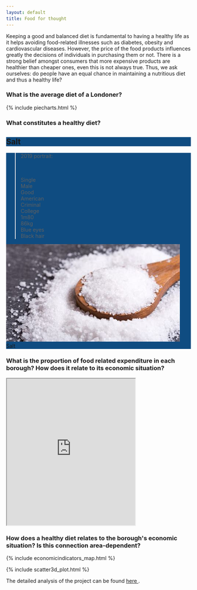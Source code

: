 ```yaml
---
layout: default
title: Food for thought
---
```


Keeping a good and balanced diet is fundamental to having a healthy life as it helps avoiding food-related illnesses such as diabetes, obesity and cardiovascular diseases. However, the price of the food products influences greatly the decisions of individuals in purchasing them or not. There is a strong belief amongst consumers that more expensive products are healthier than cheaper ones, even this is not always true. Thus, we ask ourselves: do people have an equal chance in maintaining a nutritious diet and thus a healthy life?

### What is the average diet of a Londoner?

{% include piecharts.html %}

### What constitutes a healthy diet?


<div class="col-md-4 col-lg-4"  data-aos="fade-up" data-aos-delay="0">
  <div class="flip-container">
      <div class="flipper">
          <div class="front" style="background-color:#0F4C81;background-image: url(images/salt.jpg); ">
              <div class="box">
                  <h2>Salt</h2>
              </div>
          </div>
          <div class="back" style="background:#0F4C81"> <!-- back content -->
              <blockquote>
                  <p>2019 portrait:</p> <p><br /> <br />Single <br />Male <br />Good <br />American <br /> Criminal <br /> College <br />1m80 <br /> 86kg <br /> Blue eyes <br /> Black hair
              </blockquote>
              <div class="author d-flex">
                  <div class="image mr-3 align-self-center">
                      <img src="images/salt.jpg" alt="">
                  </div>
                  <div class="name align-self-center">Salt</div>
              </div>
          </div>
      </div>
  </div> <!-- .flip-container -->
</div>




### What is the proportion of food related expenditure in each borough? How does it relate to its economic situation?

<iframe frameborder="1" class="juxtapose" width="350" height="400" marginwidth="500" align="middle" src="https://cdn.knightlab.com/libs/juxtapose/latest/embed/index.html?uid=539588b2-3f8c-11eb-83c8-ebb5d6f907df"></iframe>

### How does a healthy diet relates to the borough's economic situation? Is this connection area-dependent?

{% include economicindicators_map.html %}

{% include scatter3d_plot.html %}


The detailed analysis of the project can be found <a href = "https://nbviewer.jupyter.org/github/SofiaDandjee/food_for_thought/blob/main/project.ipynb"> here </a>.
